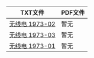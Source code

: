 | TXT文件 | PDF文件 |
| ------- | ------- |
| [无线电 1973-02](T%20%E5%B7%A5%E4%B8%9A%E6%8A%80%E6%9C%AF/%E6%97%A0%E7%BA%BF%E7%94%B5%201966-1976%EF%BC%88%E4%B8%8D%E5%85%A8%EF%BC%89/1973/%E6%97%A0%E7%BA%BF%E7%94%B5%201973-02.txt) | 暂无 |
| [无线电 1973-03](T%20%E5%B7%A5%E4%B8%9A%E6%8A%80%E6%9C%AF/%E6%97%A0%E7%BA%BF%E7%94%B5%201966-1976%EF%BC%88%E4%B8%8D%E5%85%A8%EF%BC%89/1973/%E6%97%A0%E7%BA%BF%E7%94%B5%201973-03.txt) | 暂无 |
| [无线电 1973-01](T%20%E5%B7%A5%E4%B8%9A%E6%8A%80%E6%9C%AF/%E6%97%A0%E7%BA%BF%E7%94%B5%201966-1976%EF%BC%88%E4%B8%8D%E5%85%A8%EF%BC%89/1973/%E6%97%A0%E7%BA%BF%E7%94%B5%201973-01.txt) | 暂无 |
